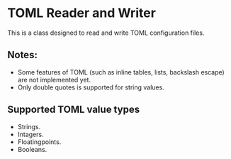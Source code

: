 # TOML Reader and Writer
This is a class designed to read and write TOML configuration files.

## Notes:
- Some features of TOML (such as inline tables, lists, backslash escape) are not implemented yet.
- Only double quotes is supported for string values.

## Supported TOML value types
- Strings.
- Intagers.
- Floatingpoints.
- Booleans.

